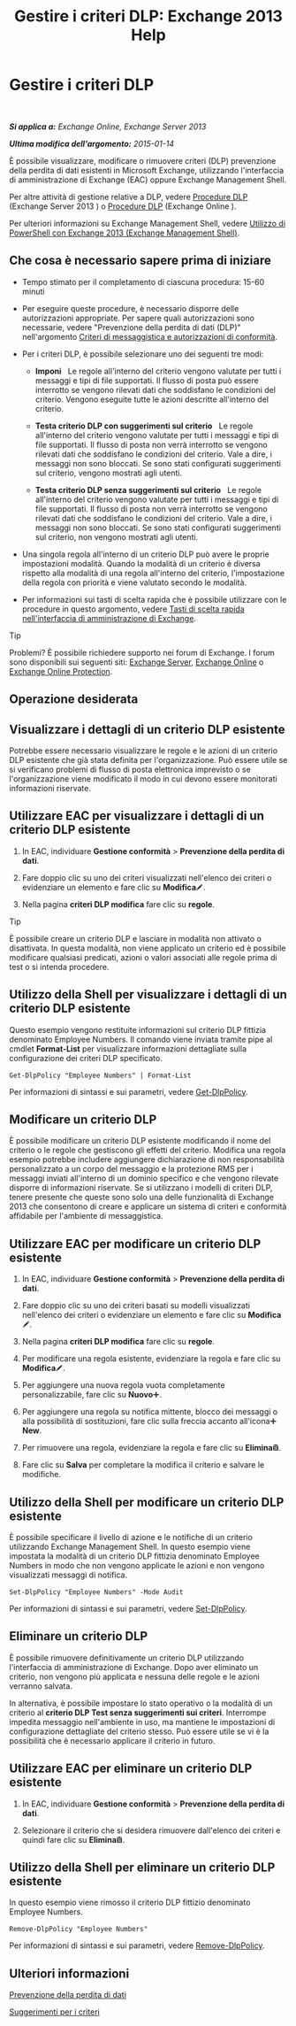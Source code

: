 ﻿---
title: 'Gestire i criteri DLP: Exchange 2013 Help'
TOCTitle: Gestire i criteri DLP
ms:assetid: ba81fabd-7f7f-4ef7-968f-ce851ada9d70
ms:mtpsurl: https://technet.microsoft.com/it-it/library/JJ673559(v=EXCHG.150)
ms:contentKeyID: 50481511
ms.date: 05/22/2018
mtps_version: v=EXCHG.150
ms.translationtype: MT
---

# Gestire i criteri DLP

 

_**Si applica a:** Exchange Online, Exchange Server 2013_

_**Ultima modifica dell'argomento:** 2015-01-14_

È possibile visualizzare, modificare o rimuovere criteri (DLP) prevenzione della perdita di dati esistenti in Microsoft Exchange, utilizzando l'interfaccia di amministrazione di Exchange (EAC) oppure Exchange Management Shell.

Per altre attività di gestione relative a DLP, vedere [Procedure DLP](dlp-procedures-exchange-2013-help.md) (Exchange Server 2013 ) o [Procedure DLP](https://technet.microsoft.com/it-it/library/jj938003\(v=exchg.150\)) (Exchange Online ).

Per ulteriori informazioni su Exchange Management Shell, vedere [Utilizzo di PowerShell con Exchange 2013 (Exchange Management Shell)](https://technet.microsoft.com/it-it/library/bb123778\(v=exchg.150\)).

## Che cosa è necessario sapere prima di iniziare

  - Tempo stimato per il completamento di ciascuna procedura: 15-60 minuti

  - Per eseguire queste procedure, è necessario disporre delle autorizzazioni appropriate. Per sapere quali autorizzazioni sono necessarie, vedere "Prevenzione della perdita di dati (DLP)" nell'argomento [Criteri di messaggistica e autorizzazioni di conformità](messaging-policy-and-compliance-permissions-exchange-2013-help.md).

  - Per i criteri DLP, è possibile selezionare uno dei seguenti tre modi:
    
      -    **Imponi**   Le regole all'interno del criterio vengono valutate per tutti i messaggi e tipi di file supportati. Il flusso di posta può essere interrotto se vengono rilevati dati che soddisfano le condizioni del criterio. Vengono eseguite tutte le azioni descritte all'interno del criterio.
    
      -    **Testa criterio DLP con suggerimenti sul criterio**   Le regole all'interno del criterio vengono valutate per tutti i messaggi e tipi di file supportati. Il flusso di posta non verrà interrotto se vengono rilevati dati che soddisfano le condizioni del criterio. Vale a dire, i messaggi non sono bloccati. Se sono stati configurati suggerimenti sul criterio, vengono mostrati agli utenti.
    
      -    **Testa criterio DLP senza suggerimenti sul criterio**   Le regole all'interno del criterio vengono valutate per tutti i messaggi e tipi di file supportati. Il flusso di posta non verrà interrotto se vengono rilevati dati che soddisfano le condizioni del criterio. Vale a dire, i messaggi non sono bloccati. Se sono stati configurati suggerimenti sul criterio, non vengono mostrati agli utenti.

  - Una singola regola all'interno di un criterio DLP può avere le proprie impostazioni modalità. Quando la modalità di un criterio è diversa rispetto alla modalità di una regola all'interno del criterio, l'impostazione della regola con priorità e viene valutato secondo le modalità.

  - Per informazioni sui tasti di scelta rapida che è possibile utilizzare con le procedure in questo argomento, vedere [Tasti di scelta rapida nell'interfaccia di amministrazione di Exchange](keyboard-shortcuts-in-the-exchange-admin-center-exchange-online-protection-help.md).


> [!TIP]
> Problemi? È possibile richiedere supporto nei forum di Exchange. I forum sono disponibili sui seguenti siti: <A href="https://go.microsoft.com/fwlink/p/?linkid=60612">Exchange Server</A>, <A href="https://go.microsoft.com/fwlink/p/?linkid=267542">Exchange Online</A> o <A href="https://go.microsoft.com/fwlink/p/?linkid=285351">Exchange Online Protection</A>.



## Operazione desiderata

## Visualizzare i dettagli di un criterio DLP esistente

Potrebbe essere necessario visualizzare le regole e le azioni di un criterio DLP esistente che già stata definita per l'organizzazione. Può essere utile se si verificano problemi di flusso di posta elettronica imprevisto o se l'organizzazione viene modificato il modo in cui devono essere monitorati informazioni riservate.

## Utilizzare EAC per visualizzare i dettagli di un criterio DLP esistente

1.  In EAC, individuare **Gestione conformità** \> **Prevenzione della perdita di dati**.

2.  Fare doppio clic su uno dei criteri visualizzati nell'elenco dei criteri o evidenziare un elemento e fare clic su **Modifica**![Icona Modifica](images/JJ218640.6f53ccb2-1f13-4c02-bea0-30690e6ea71d(EXCHG.150).gif "Icona Modifica").

3.  Nella pagina **criteri DLP modifica** fare clic su **regole**.


> [!TIP]
> È possibile creare un criterio DLP e lasciare in modalità non attivato o disattivata. In questa modalità, non viene applicato un criterio ed è possibile modificare qualsiasi predicati, azioni o valori associati alle regole prima di test o si intenda procedere.



## Utilizzo della Shell per visualizzare i dettagli di un criterio DLP esistente

Questo esempio vengono restituite informazioni sul criterio DLP fittizia denominato Employee Numbers. Il comando viene inviata tramite pipe al cmdlet **Format-List** per visualizzare informazioni dettagliate sulla configurazione dei criteri DLP specificato.

    Get-DlpPolicy "Employee Numbers" | Format-List

Per informazioni di sintassi e sui parametri, vedere [Get-DlpPolicy](https://technet.microsoft.com/it-it/library/jj215752\(v=exchg.150\)).

## Modificare un criterio DLP

È possibile modificare un criterio DLP esistente modificando il nome del criterio o le regole che gestiscono gli effetti del criterio. Modifica una regola esempio potrebbe includere aggiungere dichiarazione di non responsabilità personalizzato a un corpo del messaggio e la protezione RMS per i messaggi inviati all'interno di un dominio specifico e che vengono rilevate disporre di informazioni riservate. Se si utilizzano i modelli di criteri DLP, tenere presente che queste sono solo una delle funzionalità di Exchange 2013 che consentono di creare e applicare un sistema di criteri e conformità affidabile per l'ambiente di messaggistica.

## Utilizzare EAC per modificare un criterio DLP esistente

1.  In EAC, individuare **Gestione conformità** \> **Prevenzione della perdita di dati**.

2.  Fare doppio clic su uno dei criteri basati su modelli visualizzati nell'elenco dei criteri o evidenziare un elemento e fare clic su **Modifica**![Icona Modifica](images/JJ218640.6f53ccb2-1f13-4c02-bea0-30690e6ea71d(EXCHG.150).gif "Icona Modifica").

3.  Nella pagina **criteri DLP modifica** fare clic su **regole**.

4.  Per modificare una regola esistente, evidenziare la regola e fare clic su **Modifica**![Icona Modifica](images/JJ218640.6f53ccb2-1f13-4c02-bea0-30690e6ea71d(EXCHG.150).gif "Icona Modifica").

5.  Per aggiungere una nuova regola vuota completamente personalizzabile, fare clic su **Nuovo**![Icona Aggiungi](images/JJ218640.c1e75329-d6d7-4073-a27d-498590bbb558(EXCHG.150).gif "Icona Aggiungi").

6.  Per aggiungere una regola su notifica mittente, blocco dei messaggi o alla possibilità di sostituzioni, fare clic sulla freccia accanto all'icona![Icona Aggiungi](images/JJ218640.c1e75329-d6d7-4073-a27d-498590bbb558(EXCHG.150).gif "Icona Aggiungi")**New**.

7.  Per rimuovere una regola, evidenziare la regola e fare clic su **Elimina**![Icona Elimina](images/Dd979797.14f639f6-61e8-4418-bbfb-0db14de9d2f5(EXCHG.150).gif "Icona Elimina").

8.  Fare clic su **Salva** per completare la modifica il criterio e salvare le modifiche.

## Utilizzo della Shell per modificare un criterio DLP esistente

È possibile specificare il livello di azione e le notifiche di un criterio utilizzando Exchange Management Shell. In questo esempio viene impostata la modalità di un criterio DLP fittizia denominato Employee Numbers in modo che non vengono applicate le azioni e non vengono visualizzati messaggi di notifica.

    Set-DlpPolicy "Employee Numbers" -Mode Audit

Per informazioni di sintassi e sui parametri, vedere [Set-DlpPolicy](https://technet.microsoft.com/it-it/library/jj215778\(v=exchg.150\)).

## Eliminare un criterio DLP

È possibile rimuovere definitivamente un criterio DLP utilizzando l'interfaccia di amministrazione di Exchange. Dopo aver eliminato un criterio, non vengono più applicata e nessuna delle regole e le azioni verranno salvata.

In alternativa, è possibile impostare lo stato operativo o la modalità di un criterio al **criterio DLP Test senza suggerimenti sui criteri**. Interrompe impedita messaggio nell'ambiente in uso, ma mantiene le impostazioni di configurazione dettagliate del criterio stesso. Può essere utile se vi è la possibilità che è necessario applicare il criterio in futuro.

## Utilizzare EAC per eliminare un criterio DLP esistente

1.  In EAC, individuare **Gestione conformità** \> **Prevenzione della perdita di dati**.

2.  Selezionare il criterio che si desidera rimuovere dall'elenco dei criteri e quindi fare clic su **Elimina**![Icona Elimina](images/Dd979797.14f639f6-61e8-4418-bbfb-0db14de9d2f5(EXCHG.150).gif "Icona Elimina").

## Utilizzo della Shell per eliminare un criterio DLP esistente

In questo esempio viene rimosso il criterio DLP fittizio denominato Employee Numbers.

    Remove-DlpPolicy "Employee Numbers"

Per informazioni di sintassi e sui parametri, vedere [Remove-DlpPolicy](https://technet.microsoft.com/it-it/library/jj215677\(v=exchg.150\)).

## Ulteriori informazioni

[Prevenzione della perdita di dati](technical-overview-of-dlp-data-loss-prevention-in-exchange.md)

[Suggerimenti per i criteri](technical-overview-of-policy-tips-in-exchange-online-and-exchange-2013.md)

